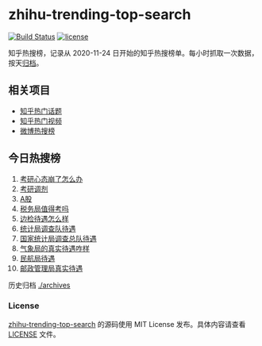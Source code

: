 # zhihu-trending-top-search

[![Build Status](https://github.com/justjavac/zhihu-trending-top-search/workflows/ci/badge.svg?branch=main)](https://github.com/justjavac/zhihu-trending-top-search/actions)
[![license](https://img.shields.io/github/license/justjavac/zhihu-trending-top-search)](https://github.com/justjavac/zhihu-trending-top-search/blob/main/LICENSE)

知乎热搜榜，记录从 2020-11-24 日开始的知乎热搜榜单。每小时抓取一次数据，按天[归档](./archives)。

## 相关项目

- [知乎热门话题](https://github.com/justjavac/zhihu-trending-hot-questions)
- [知乎热门视频](https://github.com/justjavac/zhihu-trending-hot-video)
- [微博热搜榜](https://github.com/justjavac/weibo-trending-hot-search)

## 今日热搜榜

<!-- BEGIN -->
<!-- 最后更新时间 Tue Dec 12 2023 03:06:05 GMT+0800 (China Standard Time) -->

1. [考研心态崩了怎么办](https://www.zhihu.com/search?q=%E8%80%83%E7%A0%94%E5%BF%83%E6%80%81%E5%B4%A9%E4%BA%86%E6%80%8E%E4%B9%88%E5%8A%9E)
1. [考研调剂](https://www.zhihu.com/search?q=%E8%80%83%E7%A0%94%E8%B0%83%E5%89%82%20)
1. [A股](https://www.zhihu.com/search?q=A%E8%82%A1)
1. [税务局值得考吗](https://www.zhihu.com/search?q=%E7%A8%8E%E5%8A%A1%E5%B1%80%E5%80%BC%E5%BE%97%E8%80%83%E5%90%97)
1. [边检待遇怎么样](https://www.zhihu.com/search?q=%E8%BE%B9%E6%A3%80%E5%BE%85%E9%81%87%E6%80%8E%E4%B9%88%E6%A0%B7)
1. [统计局调查队待遇](https://www.zhihu.com/search?q=%E7%BB%9F%E8%AE%A1%E5%B1%80%E8%B0%83%E6%9F%A5%E9%98%9F%E5%BE%85%E9%81%87)
1. [国家统计局调查总队待遇](https://www.zhihu.com/search?q=%E5%9B%BD%E5%AE%B6%E7%BB%9F%E8%AE%A1%E5%B1%80%E8%B0%83%E6%9F%A5%E6%80%BB%E9%98%9F%E5%BE%85%E9%81%87)
1. [气象局的真实待遇咋样](https://www.zhihu.com/search?q=%E6%B0%94%E8%B1%A1%E5%B1%80%E7%9A%84%E7%9C%9F%E5%AE%9E%E5%BE%85%E9%81%87%E5%92%8B%E6%A0%B7)
1. [民航局待遇](https://www.zhihu.com/search?q=%E6%B0%91%E8%88%AA%E5%B1%80%E5%BE%85%E9%81%87)
1. [邮政管理局真实待遇](https://www.zhihu.com/search?q=%E9%82%AE%E6%94%BF%E7%AE%A1%E7%90%86%E5%B1%80%E7%9C%9F%E5%AE%9E%E5%BE%85%E9%81%87)

<!-- END -->

历史归档 [./archives](./archives)

### License

[zhihu-trending-top-search](https://github.com/justjavac/zhihu-trending-top-search) 的源码使用 MIT License
发布。具体内容请查看 [LICENSE](./LICENSE) 文件。
